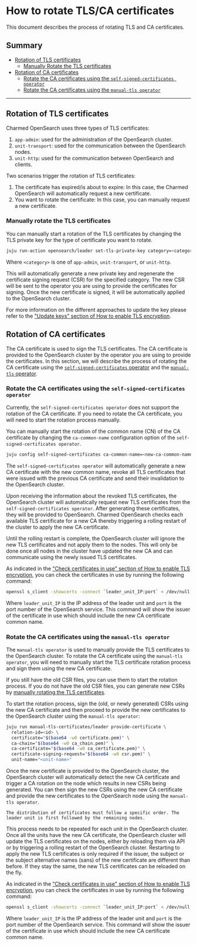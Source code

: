 
# How to rotate TLS/CA certificates
This document describes the process of rotating TLS and CA certificates. 

## Summary
  - [Rotation of TLS certificates](#rotation-of-tls-certificates)
    - [Manually Rotate the TLS certificates](#manually-rotate-the-tls-certificates)
  - [Rotation of CA certificates](#rotation-of-ca-certificates)
    - [Rotate the CA certificates using the `self-signed-certificates operator`](#rotate-the-ca-certificates-using-the-self-signed-certificates-operator)
    - [Rotate the CA certificates using the `manual-tls operator`](#rotate-the-ca-certificates-using-the-manual-tls-operator)

---

## Rotation of TLS certificates
Charmed OpenSearch uses three types of TLS certificates:
1. `app-admin`: used for the administration of the OpenSearch cluster.
2. `unit-transport`: used for the communication between the OpenSearch nodes.
3. `unit-http`: used for the communication between OpenSearch and clients.
 
Two scenarios trigger the rotation of TLS certificates:
1. The certificate has expired/is about to expire: In this case, the Charmed OpenSearch will automatically request a new certificate.
2. You want to rotate the certificate: In this case, you can manually request a new certificate.


### Manually rotate the TLS certificates
You can manually start a rotation of the TLS certificates by changing the TLS private key for the type of certificate you want to rotate. 
```bash
juju run-action opensearch/leader set-tls-private-key category=<category>
```
Where `<category>` is one of `app-admin`, `unit-transport`, or `unit-http`.

This will automatically generate a new private key and regenerate the certificate signing request (CSR) for the specified category. The new CSR will be sent to the operator you are using to provide the certificates for signing. Once the new certificate is signed, it will be automatically applied to the OpenSearch cluster.

For more information on the different approaches to update the key please refer to the ["Update keys" section of How to enable TLS encryption](https://charmhub.io/opensearch/docs/h-enable-tls#update-keys).

## Rotation of CA certificates

The CA certificate is used to sign the TLS certificates. The CA certificate is provided to the OpenSearch cluster by the operator you are using to provide the certificates. In this section, we will describe the process of rotating the CA certificate using the [`self-signed-certificates` operator](https://charmhub.io/self-signed-certificates) and the [`manual-tls` operator](https://charmhub.io/manual-tls-certificates).

### Rotate the CA certificates using the `self-signed-certificates operator`

Currently, the `self-signed-certificates operator` does not support the rotation of the CA certificate. If you need to rotate the CA certificate, you will need to start the rotation process manually.

You can manually start the rotation of the common name (CN) of the CA certificate by changing the `ca-common-name` configuration option of the `self-signed-certificates operator`. 

```bash
juju config self-signed-certificates ca-common-name=<new-ca-common-name>
```

The `self-signed-certificates operator` will automatically generate a new CA certificate with the new common name, revoke all TLS certificates that were issued with the previous CA certificate and send their invalidation to the OpenSearch cluster. 

Upon receiving the information about the revoked TLS certificates, the OpenSearch cluster will automatically request new TLS certificates from the `self-signed-certificates operator`. After generating these certificates, they will be provided to OpenSearch. Charmed OpenSearch checks each available TLS certificate for a new CA thereby triggering a rolling restart of the cluster to apply the new CA certificate. 

Until the rolling restart is complete, the OpenSearch cluster will ignore the new TLS certificates and not apply them to the nodes. This will only be done once all nodes in the cluster have updated the new CA and can communicate using the newly issued TLS certificates.

As indicated in the ["Check certificates in use" section of How to enable TLS encryption](https://charmhub.io/opensearch/docs/h-enable-tls#check-certificates-in-use), you can check the certificates in use by running the following command:

```bash
openssl s_client -showcerts -connect `leader_unit_IP:port` < /dev/null | grep issuer
```

Where `leader_unit_IP` is the IP address of the leader unit and `port` is the port number of the OpenSearch service. This command will show the issuer of the certificate in use which should include the new CA certificate common name.

### Rotate the CA certificates using the `manual-tls operator`

The `manual-tls operator` is used to manually provide the TLS certificates to the OpenSearch cluster. To rotate the CA certificate using the `manual-tls operator`, you will need to manually start the TLS certificate rotation process and sign them using the new CA certificate.

If you still have the old CSR files, you can use them to start the rotation process. If you do not have the old CSR files, you can generate new CSRs by [manually rotating the TLS certificates]((#manually-rotate-the-tls-certificates)).

To start the rotation process, sign the (old, or newly generated) CSRs using the new CA certificate and then proceed to provide the new certificates to the OpenSearch cluster using the `manual-tls operator`:

```bash
juju run manual-tls-certificates/leader provide-certificate \
  relation-id=<id> \
  certificate="$(base64 -w0 certificate.pem)" \
  ca-chain="$(base64 -w0 ca_chain.pem)" \
  ca-certificate="$(base64 -w0 ca_certificate.pem)" \
  certificate-signing-request="$(base64 -w0 csr.pem)" \
  unit-name="<unit-name>"
```

Once the new certificate is provided to the OpenSearch cluster, the OpenSearch cluster will automatically detect the new CA certificate and trigger a CA rotation on the node which results in new CSRs being generated. You can then sign the new CSRs using the new CA certificate and provide the new certificates to the OpenSearch node using the `manual-tls operator`. 
```{caution}
The distribution of certificates must follow a specific order. The leader unit is first followed by the remaining nodes.
```

This process needs to be repeated for each unit in the OpenSearch cluster. Once all the units have the new CA certificate, the OpenSearch cluster will update the TLS certificates on the nodes, either by reloading them via API or by triggering a rolling restart of the OpenSearch cluster. Restarting to apply the new TLS certificates is only required if the issuer, the subject or the subject alternative names (sans) of the new certificate are different than before. If they stay the same, the new TLS certificates can be reloaded on the fly.

As indicated in the ["Check certificates in use" section of How to enable TLS encryption](https://charmhub.io/opensearch/docs/h-enable-tls#check-certificates-in-use), you can check the certificates in use by running the following command:

```bash
openssl s_client -showcerts -connect `leader_unit_IP:port` < /dev/null | grep issuer
```

Where `leader_unit_IP` is the IP address of the leader unit and `port` is the port number of the OpenSearch service. This command will show the issuer of the certificate in use which should include the new CA certificate common name.

